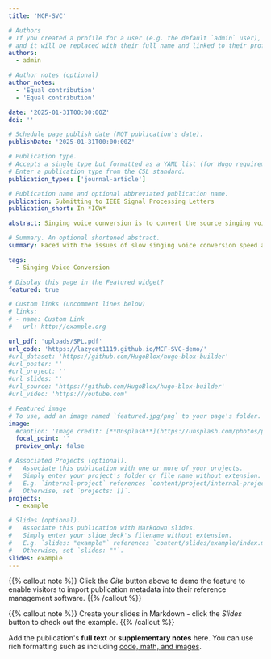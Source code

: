 ```yaml
---
title: 'MCF-SVC'

# Authors
# If you created a profile for a user (e.g. the default `admin` user), write the username (folder name) here
# and it will be replaced with their full name and linked to their profile.
authors:
  - admin

# Author notes (optional)
author_notes:
  - 'Equal contribution'
  - 'Equal contribution'

date: '2025-01-31T00:00:00Z'
doi: ''

# Schedule page publish date (NOT publication's date).
publishDate: '2025-01-31T00:00:00Z'

# Publication type.
# Accepts a single type but formatted as a YAML list (for Hugo requirements).
# Enter a publication type from the CSL standard.
publication_types: ['journal-article']

# Publication name and optional abbreviated publication name.
publication: Submitting to IEEE Signal Processing Letters
publication_short: In *ICW*

abstract: Singing voice conversion is to convert the source singing voice into the target singing voice except for the content.Currently, flow-based models can complete the task of voice conversion, but they struggle to effectively extract latent variables in the more rhythmically rich and emotionally expressive task of singing voice conversion, while also facing issues with low efficiency in voice processing. In this paper, we propose a high-fidelity flow-based model based on multi-condition feature constraints called MCF-SVC, which enhances the capture of voice details by integrating multiple latent attribute encoders. We also use Multi-stream inverse short-time Fourier transform(MS-iSTFT) instead of traditional vocoder to enhance the speed of voice reconstruction. We have compared the synthesized singing voice of our model with those of other competitive models from multiple dimensions, and our proposed model is highly consistent with the current state-of-the-art, with the demo which is available at https://lazycat1119.github.io/MCF-SVC-demo.

# Summary. An optional shortened abstract.
summary: Faced with the issues of slow singing voice conversion speed and low fidelity, we incorporated a HuBERT soft speech representation learning module into the VITS model (a mainstream TTS system). Additionally, we extracted the pitch (fundamental frequency, F0) and emotion of the speech as input conditions for the normalizing flow. We also added an iSTFT - based decoder to accelerate the waveform reconstruction speed.

tags:
  - Singing Voice Conversion

# Display this page in the Featured widget?
featured: true

# Custom links (uncomment lines below)
# links:
# - name: Custom Link
#   url: http://example.org

url_pdf: 'uploads/SPL.pdf'
url_code: 'https://lazycat1119.github.io/MCF-SVC-demo/'
#url_dataset: 'https://github.com/HugoBlox/hugo-blox-builder'
#url_poster: ''
#url_project: ''
#url_slides: ''
#url_source: 'https://github.com/HugoBlox/hugo-blox-builder'
#url_video: 'https://youtube.com'

# Featured image
# To use, add an image named `featured.jpg/png` to your page's folder.
image:
  #caption: 'Image credit: [**Unsplash**](https://unsplash.com/photos/pLCdAaMFLTE)'
  focal_point: ''
  preview_only: false

# Associated Projects (optional).
#   Associate this publication with one or more of your projects.
#   Simply enter your project's folder or file name without extension.
#   E.g. `internal-project` references `content/project/internal-project/index.md`.
#   Otherwise, set `projects: []`.
projects:
  - example

# Slides (optional).
#   Associate this publication with Markdown slides.
#   Simply enter your slide deck's filename without extension.
#   E.g. `slides: "example"` references `content/slides/example/index.md`.
#   Otherwise, set `slides: ""`.
slides: example
---
```


{{% callout note %}}
Click the _Cite_ button above to demo the feature to enable visitors to import publication metadata into their reference management software.
{{% /callout %}}

{{% callout note %}}
Create your slides in Markdown - click the _Slides_ button to check out the example.
{{% /callout %}}

Add the publication's **full text** or **supplementary notes** here. You can use rich formatting such as including [code, math, and images](https://docs.hugoblox.com/content/writing-markdown-latex/).
